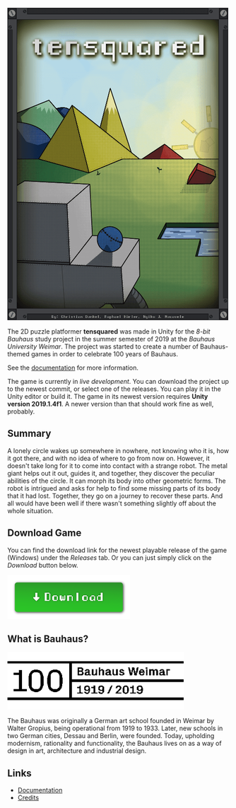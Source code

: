 [![tensquared Poster](/Posters/poster_500x707px_compressed.png)](#)

The 2D puzzle platformer **tensquared** was made in Unity for the *8-bit Bauhaus* study project in the summer semester of 2019 at the *Bauhaus University Weimar*. The project was started to create a number of Bauhaus-themed games in order to celebrate 100 years of Bauhaus.

See the [documentation](/Documentation/Documentation.md) for more information.

The game is currently in *live development*. You can download the project up to the newest commit, or select one of the releases. You can play it in the Unity editor or build it. The game in its newest version requires **Unity version 2019.1.4f1**. A newer version than that should work fine as well, probably.

## Summary

A lonely circle wakes up somewhere in nowhere, not knowing who it is, how it got there, and with no idea of where to go from now on. However, it doesn't take long for it to come into contact with a strange robot. The metal giant helps out it out, guides it, and together, they discover the peculiar abilities of the circle. It can morph its body into other geometric forms. The robot is intrigued and asks for help to find some missing parts of its body that it had lost. Together, they go on a journey to recover these parts. And all would have been well if there wasn't something slightly off about the whole situation.

## Download Game

You can find the download link for the newest playable release of the game (Windows) under the *Releases* tab. Or you can just simply click on the *Download* button below.

[![Download the game](/Documentation/Images/download_button.png)](https://github.com/riti1867/tensquared/releases/download/v6.1/build.zip)

## What is Bauhaus?

[![Bauhaus Logo](/Documentation/Images/bauhaus_logo_large.png)](#)

The Bauhaus was originally a German art school founded in Weimar by Walter Gropius, being operational from 1919 to 1933. Later, new schools in two German cities, Dessau and Berlin, were founded. Today, upholding modernism, rationality and functionality, the Bauhaus lives on as a way of design in art, architecture and industrial design.

## Links
- [Documentation](/Documentation/Documentation.md)
- [Credits](/Documentation/Credits.md)